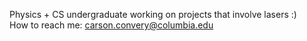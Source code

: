 Physics + CS undergraduate working on projects that involve lasers :) <br />
How to reach me: carson.convery@columbia.edu
